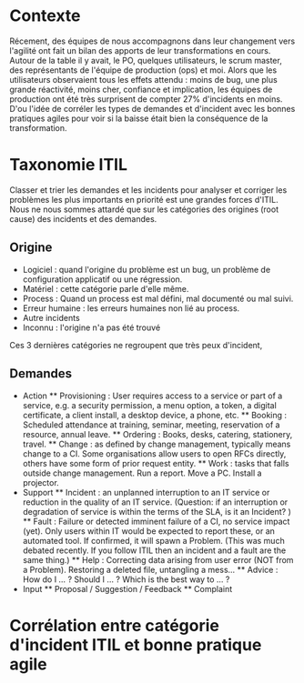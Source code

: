 ---
---
# Contexte
Récement, des équipes de nous accompagnons dans leur changement vers l'agilité ont fait un bilan des apports de leur transformations en cours. Autour de la table il y avait, le PO, quelques utilisateurs, le scrum master, des représentants de l'équipe de production (ops) et moi. Alors que les utilisateurs observaient tous les effets attendu : moins de bug, une plus grande réactivité, moins cher, confiance et implication, les équipes de production ont été très surprisent de compter 27% d'incidents en moins. D'ou l'idée de corréler les types de demandes et d'incident avec les bonnes pratiques agiles pour voir si la baisse était bien la conséquence de la transformation.

# Taxonomie ITIL

Classer et trier les demandes et les incidents pour analyser et corriger les problèmes les plus importants en priorité est une grandes forces d'ITIL. Nous ne nous sommes attardé que sur les catégories des origines (root cause) des incidents et des demandes. 

## Origine
* Logiciel : quand l'origine du problème est un bug, un problème de configuration applicatif ou une régression.
* Matériel : cette catégorie parle d'elle même.
* Process : Quand un process est mal défini, mal documenté ou mal suivi.
* Erreur humaine : les erreurs humaines non lié au process.
* Autre incidents
* Inconnu : l'origine n'a pas été trouvé

Ces 3 dernières catégories ne regroupent que très peux d'incident, 

## Demandes

* Action
** Provisioning : User requires access to a service or part of a service, e.g. a security permission, a menu option, a token, a digital certificate, a client install, a desktop device, a phone, etc.
** Booking : Scheduled attendance at training, seminar, meeting, reservation of a resource, annual leave. 
** Ordering : Books, desks, catering, stationery, travel. 
** Change : as defined by change management, typically means change to a CI. Some organisations allow users to open RFCs directly, others have some form of prior request entity. 
** Work : tasks that falls outside change management. Run a report. Move a PC. Install a projector.
* Support
** Incident : an unplanned interruption to an IT service or reduction in the quality of an IT service. (Question: if an interruption or degradation of service is within the terms of the SLA, is it an Incident? ) 
** Fault : Failure or detected imminent failure of a CI, no service impact (yet). Only users within IT would be expected to report these, or an automated tool. If confirmed, it will spawn a Problem. (This was much debated recently. If you follow ITIL then an incident and a fault are the same thing.) 
** Help : Correcting data arising from user error (NOT from a Problem). Restoring a deleted file, untangling a mess... 
** Advice : How do I … ? Should I … ? Which is the best way to … ? 
* Input
** Proposal / Suggestion / Feedback
** Complaint

# Corrélation entre catégorie d'incident ITIL et bonne pratique agile

